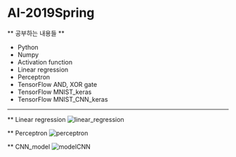 # AI-2019Spring
** 공부하는 내용들 **
* Python
* Numpy
* Activation function
* Linear regression
* Perceptron
* TensorFlow AND, XOR gate 
* TensorFlow MNIST_keras
* TensorFlow MNIST_CNN_keras

------------------------------------------
** Linear regression
![linear_regression](E:/Hyeju/과제/3학년/4차/git_picture/linear_regression.JPG)

** Perceptron
![perceptron](https://user-images.githubusercontent.com/42993492/59111301-b9a39900-897b-11e9-8509-ef132c145fb2.JPG)

** CNN_model
![modelCNN](https://user-images.githubusercontent.com/42993492/59111300-b9a39900-897b-11e9-91c9-c0abbe3d8df5.jpg)
